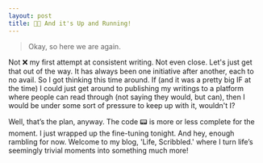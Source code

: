 ```yaml
---
layout: post
title: 🙌🏻 And it's Up and Running!
---
```

> <span class="quote"> Okay, so here we are again. </span>

Not ❌ my first attempt at consistent writing. Not even close. Let's just get that out of the way. It has always been one initiative after another, each to no avail. So I got thinking this time around. If (and it was a pretty big IF at the time) I could just get around to publishing my writings to a platform where people can read through (not saying they would, but can), then I would be under some sort of pressure to keep up with it, wouldn't I?

Well, that’s the plan, anyway. The code 📟 is more or less complete for the moment. I just wrapped up the fine-tuning tonight. And hey, enough rambling for now. Welcome to my blog, 'Life, Scribbled.' where I turn life’s seemingly trivial moments into something much more!
